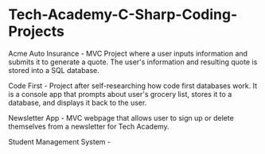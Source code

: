 # Tech-Academy-C-Sharp-Coding-Projects

Acme Auto Insurance - MVC Project where a user inputs information and submits it to generate a quote.
The user's information and resulting quote is stored into a SQL database.

Code First - Project after self-researching how code first databases work.
It is a console app that prompts about user's grocery list, stores it to a database, and displays it back to the user.

Newsletter App - MVC webpage that allows user to sign up or delete themselves from a newsletter for Tech Academy.

Student Management System - 